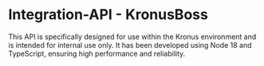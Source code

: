 # Integration-API - KronusBoss

This API is specifically designed for use within the Kronus environment and is intended for internal use only. It has been developed using Node 18 and TypeScript, ensuring high performance and reliability.
